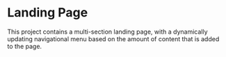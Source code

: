 
# Landing Page
This project contains a multi-section landing page, with a dynamically updating navigational menu based on the amount of content that is added to the page.